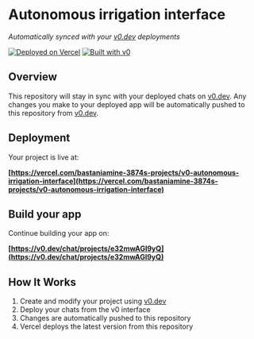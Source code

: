 # Autonomous irrigation interface

*Automatically synced with your [v0.dev](https://v0.dev) deployments*

[![Deployed on Vercel](https://img.shields.io/badge/Deployed%20on-Vercel-black?style=for-the-badge&logo=vercel)](https://vercel.com/bastaniamine-3874s-projects/v0-autonomous-irrigation-interface)
[![Built with v0](https://img.shields.io/badge/Built%20with-v0.dev-black?style=for-the-badge)](https://v0.dev/chat/projects/e32mwAGl9yQ)

## Overview

This repository will stay in sync with your deployed chats on [v0.dev](https://v0.dev).
Any changes you make to your deployed app will be automatically pushed to this repository from [v0.dev](https://v0.dev).

## Deployment

Your project is live at:

**[https://vercel.com/bastaniamine-3874s-projects/v0-autonomous-irrigation-interface](https://vercel.com/bastaniamine-3874s-projects/v0-autonomous-irrigation-interface)**

## Build your app

Continue building your app on:

**[https://v0.dev/chat/projects/e32mwAGl9yQ](https://v0.dev/chat/projects/e32mwAGl9yQ)**

## How It Works

1. Create and modify your project using [v0.dev](https://v0.dev)
2. Deploy your chats from the v0 interface
3. Changes are automatically pushed to this repository
4. Vercel deploys the latest version from this repository
